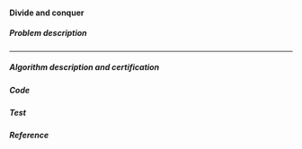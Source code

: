 #### Divide and conquer

##### Problem description

---

##### Algorithm description and certification

##### Code

##### Test

##### Reference